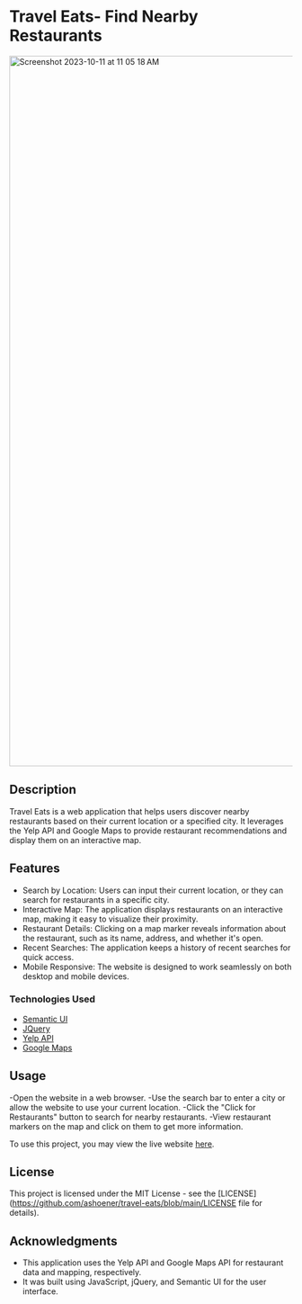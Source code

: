 # Travel Eats- Find Nearby Restaurants

<img width="1263" alt="Screenshot 2023-10-11 at 11 05 18 AM" src="https://github.com/ashoener/travel-eats/assets/145359970/541051e6-41bc-40f1-a70a-ce979dbd884d">

## Description

Travel Eats is a web application that helps users discover nearby restaurants based on their current location or a specified city. It leverages the Yelp API and Google Maps to provide restaurant recommendations and display them on an interactive map.

## Features
- Search by Location: Users can input their current location, or they can search for restaurants in a specific city.
- Interactive Map: The application displays restaurants on an interactive map, making it easy to visualize their proximity.
- Restaurant Details: Clicking on a map marker reveals information about the restaurant, such as its name, address, and whether it's open.
- Recent Searches: The application keeps a history of recent searches for quick access.
- Mobile Responsive: The website is designed to work seamlessly on both desktop and mobile devices.

### Technologies Used

- [Semantic UI](https://semantic-ui.com/)
- [JQuery](https://jquery.com/)
- [Yelp API](https://docs.developer.yelp.com/reference/v3_business_search)
- [Google Maps](https://developers.google.com/maps/documentation/javascript)

## Usage

-Open the website in a web browser.
-Use the search bar to enter a city or allow the website to use your current location.
-Click the "Click for Restaurants" button to search for nearby restaurants.
-View restaurant markers on the map and click on them to get more information.

To use this project, you may view the live website [here](https://ashoener.github.io/travel-eats/).



## License

This project is licensed under the MIT License - see the  [LICENSE] (https://github.com/ashoener/travel-eats/blob/main/LICENSE file for details).

## Acknowledgments

- This application uses the Yelp API and Google Maps API for restaurant data and mapping, respectively.
- It was built using JavaScript, jQuery, and Semantic UI for the user interface.
